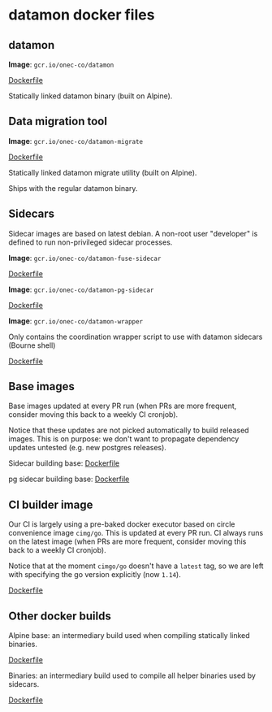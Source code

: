# datamon docker files

## datamon

**Image**: `gcr.io/onec-co/datamon`

[Dockerfile](./datamon.Dockerfile)

Statically linked datamon binary (built on Alpine).

## Data migration tool

**Image**: `gcr.io/onec-co/datamon-migrate`

[Dockerfile](./migrate.Dockerfile)

Statically linked datamon migrate utility (built on Alpine).

Ships with the regular datamon binary.

## Sidecars

Sidecar images are based on latest debian. A non-root user "developer" is defined to run
non-privileged sidecar processes.

**Image**: `gcr.io/onec-co/datamon-fuse-sidecar`

[Dockerfile](./sidecar.Dockerfile)

**Image**: `gcr.io/onec-co/datamon-pg-sidecar`

[Dockerfile](./sidecar-pg.Dockerfile)

**Image**: `gcr.io/onec-co/datamon-wrapper`

Only contains the coordination wrapper script to use with datamon sidecars (Bourne shell)

[Dockerfile](./wrapper.Dockerfile)

## Base images

Base images updated at every PR run (when PRs are more frequent, consider moving this back to a weekly CI cronjob).

Notice that these updates are not picked automatically to build released images.
This is on purpose: we don't want to propagate dependency updates untested (e.g. new postgres releases).

Sidecar building base:
[Dockerfile](./sidecar-base.Dockerfile)

pg sidecar building base:
[Dockerfile](./pgsidecar-base.Dockerfile)


## CI builder image

Our CI is largely using a pre-baked docker executor based on circle convenience image `cimg/go`.
This is updated at every PR run. CI always runs on the latest image (when PRs are more frequent, consider moving this back to a weekly CI cronjob).

Notice that at the moment `cimgo/go` doesn't have a `latest` tag, so we are left with specifying the go version
explicitly (now `1.14`).

[Dockerfile](./builder.Dockerfile)

## Other docker builds

Alpine base: an intermediary build used when compiling statically linked binaries.

[Dockerfile](./alpine-base.Dockerfile)

Binaries: an intermediary build used to compile all helper binaries used by sidecars.

[Dockerfile](./binaries-base.Dockerfile)
